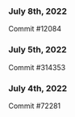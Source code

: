 ### July 8th, 2022

Commit #12084

### July 5th, 2022

Commit #314353


### July 4th, 2022

Commit #72281
